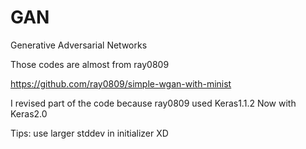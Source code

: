 # GAN
Generative Adversarial Networks

Those codes are almost from ray0809

https://github.com/ray0809/simple-wgan-with-minist

I revised part of the code because ray0809 used Keras1.1.2
Now with Keras2.0

Tips: 
use larger stddev in initializer XD
